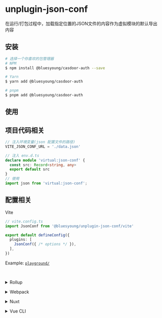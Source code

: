 # unplugin-json-conf

在运行/打包过程中，加载指定位置的JSON文件的内容作为虚拟模块的默认导出内容

## 安装

```bash
# 选择一个你喜欢的包管理器
# NPM
$ npm install @bluesyoung/casdoor-auth --save

# Yarn
$ yarn add @bluesyoung/casdoor-auth

# pnpm
$ pnpm add @bluesyoung/casdoor-auth
```

## 使用

## 项目代码相关

```ts
// 注入环境变量(json 配置文件的路径)
VITE_JSON_CONF_URL = './data.json'

// 注入 env.d.ts
declare module 'virtual:json-conf' {
  const src: Record<string, any>
  export default src
}
// 使用
import json from 'virtual:json-conf';
```

## 配置相关

Vite

```ts
// vite.config.ts
import JsonConf from '@bluesyoung/unplugin-json-conf/vite'

export default defineConfig({
  plugins: [
    JsonConf({ /* options */ }),
  ],
})
```

Example: [`playground/`](../../playground/unplugin-json-conf-demo/vite.config.ts)

<br></details>

<details>
<summary>Rollup</summary><br>

```ts
// rollup.config.js
import JsonConf from '@bluesyoung/unplugin-json-conf/rollup'

export default {
  plugins: [
    JsonConf({ /* options */ }),
  ],
}
```

<br></details>


<details>
<summary>Webpack</summary><br>

```ts
// webpack.config.js
module.exports = {
  /* ... */
  plugins: [
    require('@bluesyoung/unplugin-json-conf/webpack')({ /* options */ })
  ]
}
```

<br></details>

<details>
<summary>Nuxt</summary><br>

```ts
// nuxt.config.js
export default {
  buildModules: [
    ['@bluesyoung/unplugin-json-conf/nuxt', { /* options */ }],
  ],
}
```

> This module works for both Nuxt 2 and [Nuxt Vite](https://github.com/nuxt/vite)

<br></details>

<details>
<summary>Vue CLI</summary><br>

```ts
// vue.config.js
module.exports = {
  configureWebpack: {
    plugins: [
      require('@bluesyoung/unplugin-json-conf/webpack')({ /* options */ }),
    ],
  },
}
```

<br></details>